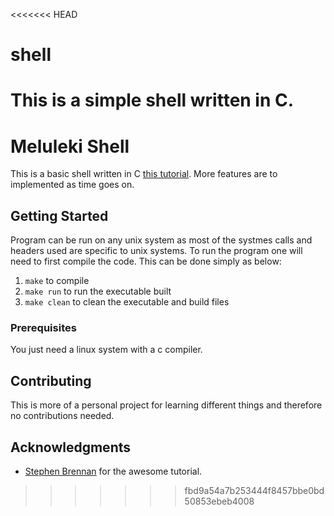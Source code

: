 <<<<<<< HEAD
# shell
This is a simple shell written in C.
=======
# Meluleki Shell

This is a basic shell written in C [this tutorial](https://brennan.io/2015/01/16/write-a-shell-in-c/). More features are to implemented as time goes on.

## Getting Started

Program can be run on any unix system as most of the systmes calls and headers used are specific to unix systems.
To run the program one will need to first compile the code. This can be done simply as below:
1. ``make`` to compile
2. ``make run`` to run the executable built
3. ``make clean`` to clean the executable and build files

### Prerequisites

You just need a linux system with a c compiler.

## Contributing

This is more of a personal project for learning different things and therefore no contributions needed.

## Acknowledgments

* [Stephen Brennan](https://brennan.io/) for the awesome tutorial.
>>>>>>> fbd9a54a7b253444f8457bbe0bd50853ebeb4008
